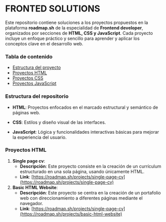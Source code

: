 # FRONTED SOLUTIONS

Este repositorio contiene soluciones a los proyectos propuestos en la plataforma **roadmap.sh** de la especialidad de **Frontend developer**, organizados por secciones de **HTML, CSS y JavaScript**.
Cada proyecto incluye un enfoque práctico y sencillo para aprender y aplicar los conceptos clave en el desarrollo web.

### Tabla de contenido
- [Estructura del proyecto](#Estructura-del-proyecto)
- [Proyectos HTML](#Proyectos-HTML)
- [Proyectos CSS](#Proyectos-CSS)
- [Proyectos JavaScript](#Proyectos-JS)


### Estructura del repositorio

  - **HTML**: Proyectos enfocados en el marcado estructural y semántico de páginas web.
  
  - **CSS**: Estilos y diseño visual de las interfaces.
  
  - **JavaScript**: Lógica y funcionalidades interactivas básicas para mejorar la experiencia del usuario.

### Proyectos HTML
  1. **Single page cv**:
     -  **Descripción**: Este proyecto consiste en la creación de un currículum estructurado en una sola página, usando únicamente HTML.
     -  **Link**: [https://roadmap.sh/projects/single-page-cv](https://roadmap.sh/projects/single-page-cv)
  3. **Basic HTML Website**:
     -  **Descripción**: Este proyecto se centra en la creación de un portafolio web con direccionamiento a diferentes páginas mediante el navegador.
     -  **Link**: [https://roadmap.sh/projects/single-page-cv](https://roadmap.sh/projects/basic-html-website)

     

     


